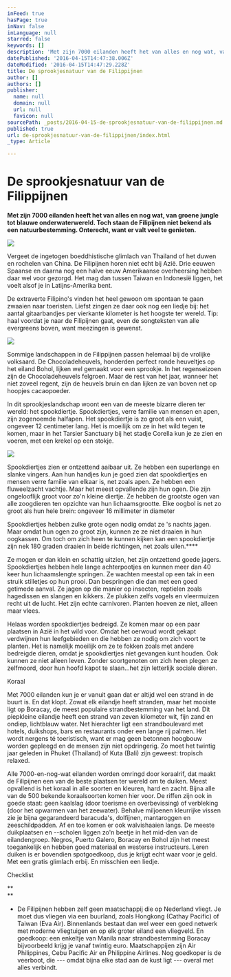 ```yaml
---
inFeed: true
hasPage: true
inNav: false
inLanguage: null
starred: false
keywords: []
description: 'Met zijn 7000 eilanden heeft het van alles en nog wat, van groene jungle tot blauwe onderwaterwereld. Toch staan de Filipijnen niet bekend als een natuurbestemming. Onterecht, want er valt veel te genieten.'
datePublished: '2016-04-15T14:47:38.006Z'
dateModified: '2016-04-15T14:47:29.228Z'
title: De sprookjesnatuur van de Filippijnen
author: []
authors: []
publisher:
  name: null
  domain: null
  url: null
  favicon: null
sourcePath: _posts/2016-04-15-de-sprookjesnatuur-van-de-filippijnen.md
published: true
url: de-sprookjesnatuur-van-de-filippijnen/index.html
_type: Article

---
```

# De sprookjesnatuur van de Filippijnen

**Met zijn 7000 eilanden heeft het van alles en nog wat, van groene jungle tot blauwe onderwaterwereld. Toch staan de Filipijnen niet bekend als een natuurbestemming. Onterecht, want er valt veel te genieten.**

![](https://the-grid-user-content.s3-us-west-2.amazonaws.com/9567cc44-eb29-42ef-89c2-eac19582978b.jpg)

Vergeet de ingetogen boeddhistische glimlach van Thailand of het duwen en rochelen van China. De Filipijnen horen niet echt bij Azië. Drie eeuwen Spaanse en daarna nog een halve eeuw Amerikaanse overheersing hebben daar wel voor gezorgd. Het mag dan tussen Taiwan en Indonesië liggen, het voelt alsof je in Latijns-Amerika bent. 

De extraverte Filipino's vinden het heel gewoon om spontaan te gaan zwaaien naar toeristen. Liefst zingen ze daar ook nog een liedje bij: het aantal gitaarbandjes per vierkante kilometer is het hoogste ter wereld. Tip: haal voordat je naar de Filipijnen gaat, even de songteksten van alle evergreens boven, want meezingen is gewenst.

![](https://the-grid-user-content.s3-us-west-2.amazonaws.com/8f1356fd-03a9-4e85-9f18-1eb141ee1ade.jpg)

Sommige landschappen in de Filippijnen passen helemaal bij de vrolijke volksaard. De Chocoladeheuvels, honderden perfect ronde heuveltjes op het eiland Bohol, lijken wel gemaakt voor een sprookje. In het regenseizoen zijn de Chocoladeheuvels felgroen. Maar de rest van het jaar, wanneer het niet zoveel regent, zijn de heuvels bruin en dan lijken ze van boven net op hoopjes cacaopoeder.

In dit sprookjeslandschap woont een van de meeste bizarre dieren ter wereld: het spookdiertje. Spookdiertjes, verre familie van mensen en apen, zijn zogenoemde halfapen. Het spookdiertje is zo groot als een vuist, ongeveer 12 centimeter lang. Het is moeilijk om ze in het wild tegen te komen, maar in het Tarsier Sanctuary bij het stadje Corella kun je ze zien en voeren, met een krekel op een stokje.

![](https://the-grid-user-content.s3-us-west-2.amazonaws.com/a45f5e7b-1986-4bac-a54e-9a1b8ebc4a1a.jpg)

Spookdiertjes zien er ontzettend aaibaar uit. Ze hebben een superlange en slanke vingers. Aan hun handjes kun je goed zien dat spookdiertjes en mensen verre familie van elkaar is, net zoals apen. Ze hebben een fluweelzacht vachtje. Maar het meest opvallende zijn hun ogen. Die zijn ongelooflijk groot voor zo'n kleine diertje. Ze hebben de grootste ogen van alle zoogdieren ten opzichte van hun lichaamsgrootte. Elke oogbol is net zo groot als hun hele brein: ongeveer 16 millimeter in diameter

Spookdiertjes hebben zulke grote ogen nodig omdat ze 's nachts jagen. Maar omdat hun ogen zo groot zijn, kunnen ze ze niet draaien in hun oogkassen. Om toch om zich heen te kunnen kijken kan een spookdiertje zijn nek 180 graden draaien in beide richtingen, net zoals uilen.****

Ze mogen er dan klein en schattig uitzien, het zijn ontzettend goede jagers. Spookdiertjes hebben hele lange achterpootjes en kunnen meer dan 40 keer hun lichaamslengte springen. Ze wachten meestal op een tak in een struik stilletjes op hun prooi. Dan bespringen die dan met een goed getimede aanval. Ze jagen op die manier op insecten, reptielen zoals hagedissen en slangen en kikkers. Ze plukken zelfs vogels en vleermuizen recht uit de lucht. Het zijn echte carnivoren. Planten hoeven ze niet, alleen maar vlees.

Helaas worden spookdiertjes bedreigd. Ze komen maar op een paar plaatsen in Azië in het wild voor. Omdat het oerwoud wordt gekapt verdwijnen hun leefgebieden en die hebben ze nodig om zich voort te planten. Het is namelijk moeilijk om ze te fokken zoals met andere bedreigde dieren, omdat je spookdiertjes niet gevangen kunt houden. Ook kunnen ze niet alleen leven. Zonder soortgenoten om zich heen plegen ze zelfmoord, door hun hoofd kapot te slaan...het zijn letterlijk sociale dieren.

Koraal

Met 7000 eilanden kun je er vanuit gaan dat er altijd wel een strand in de buurt is. En dat klopt. Zowat elk eilandje heeft stranden, maar het mooiste ligt op Boracay, de meest populaire strandbestemming van het land. Dit piepkleine eilandje heeft een strand van zeven kilometer wit, fijn zand en ondiep, lichtblauw water. Net hierachter ligt een strandboulevard met hotels, duikshops, bars en restaurants onder een lange rij palmen. Het wordt nergens té toeristisch, want er mag geen betonnen hoogbouw worden gepleegd en de mensen zijn niet opdringerig. Zo moet het twintig jaar geleden in Phuket (Thailand) of Kuta (Bali) zijn geweest: tropisch relaxed.

Alle 7000-en-nog-wat eilanden worden omringd door koraalrif, dat maakt de Filipijnen een van de beste plaatsen ter wereld om te duiken. Meest opvallend is het koraal in alle soorten en kleuren, hard en zacht. Bijna alle van de 500 bekende koraalsoorten komen hier voor. De riffen zijn ook in goede staat: geen kaalslag (door toerisme en overbevissing) of verbleking (door het opwarmen van het zeewater). Behalve miljoenen kleurrijke vissen zie je bijna gegarandeerd baracuda's, dolfijnen, mantaroggen en zeeschildpadden. Af en toe komen er ook walvishaaien langs. De meeste duikplaatsen en --scholen liggen zo'n beetje in het mid-den van de eilandengroep. Negros, Puerto Galero, Boracay en Bohol zijn het meest toegankelijk en hebben goed materiaal en westerse instructeurs. Leren duiken is er bovendien spotgoedkoop, dus je krijgt echt waar voor je geld. Met een gratis glimlach erbij. En misschien een liedje.

Checklist  

**  
**

* De Filipijnen hebben zelf geen maatschappij die op Nederland vliegt. Je moet dus vliegen via een buurland, zoals Hongkong (Cathay Pacific) of Taiwan (Eva Air). Binnenlands bestaat dan wel weer een goed netwerk met moderne vliegtuigen en op elk groter eiland een vliegveld. En goedkoop: een enkeltje van Manila naar strandbestemming Boracay bijvoorbeeld krijg je vanaf twintig euro. Maatschappijen zijn Air Philippines, Cebu Pacific Air en Philippine Airlines. Nog goedkoper is de veerboot, die --- omdat bijna elke stad aan de kust ligt --- overal met alles verbindt.